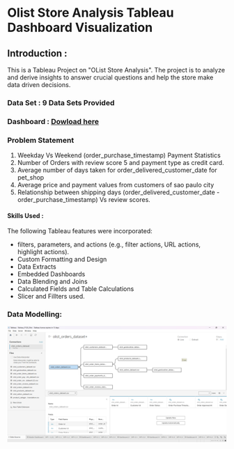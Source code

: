 # Olist Store Analysis Tableau Dashboard Visualization

## Introduction :
This is a Tableau Project on "OList Store Analysis". The project is to analyze and derive insights to answer crucial 
questions and help the store make data driven decisions.

### Data Set : 9 Data Sets Provided
### Dashboard : [Dowload here](https://public.tableau.com/shared/BNKCJJCN8?:display_)

### Problem Statement
1. Weekday Vs Weekend (order_purchase_timestamp) Payment Statistics
2. Number of Orders with review score 5 and payment type as credit card.
3. Average number of days taken for order_delivered_customer_date for pet_shop
4. Average price and payment values from customers of sao paulo city
5. Relationship between shipping days (order_delivered_customer_date - order_purchase_timestamp) Vs review scores.

#### Skills Used :
The following Tableau features were incorporated:

- filters, parameters, and actions (e.g., filter actions, URL actions, highlight actions).
- Custom Formatting and Design
- Data Extracts  
- Embedded Dashboards
- Data Blending and Joins
- Calculated Fields and Table Calculations
- Slicer and Fillters used.
  
### Data Modelling:
![Alt text](Images/Data_Model.png)
